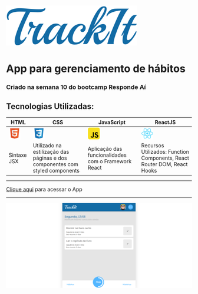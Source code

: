 # ![icon](./public/img/icon.svg)
# App para gerenciamento de hábitos
### Criado na semana 10 do bootcamp Responde Aí
## Tecnologias Utilizadas:
|HTML|CSS|JavaScript|ReactJS|
|-|-|-|-|
|![icon](./public/img/html.png)|![icon](./public/img/css.png)|![icon](./public/img/javascript.png)|![icon](./public/img/react.png)|
|Sintaxe JSX|Utilizado na estilização das páginas e dos componentes com styled components|Aplicação das funcionalidades com o Framework React|Recursos Utilizados: Function Components, React Router DOM, React Hooks|
___
[Clique aqui](https://trackit-53f0ihe0a-luanerdy.vercel.app/) para acessar o App
___
![print](./public/img/print.png)
